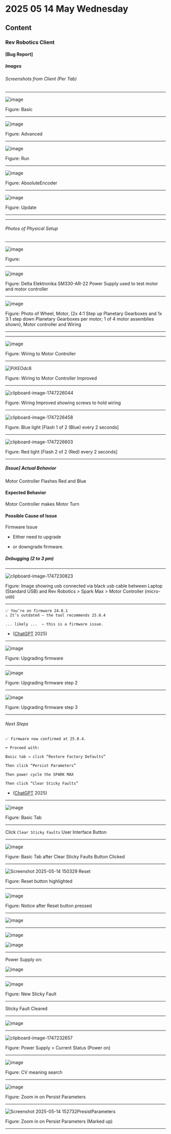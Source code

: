 # 2025 05 14 May Wednesday

## Content

### Rev Robotics Client

#### [Bug Report]

##### Images

###### Screenshots from Client (Per Tab)

____

![image](https://github.com/user-attachments/assets/2f11c9a0-7f64-4235-9c9a-f4fbf48700e8)

Figure: Basic

____

![image](https://github.com/user-attachments/assets/3d2175ac-b203-4ad9-a1eb-bcf3116018d3)

Figure: Advanced

____

![image](https://github.com/user-attachments/assets/206d137d-ace5-4ce3-a961-74a17a7798f0)

Figure: Run

____

![image](https://github.com/user-attachments/assets/c4d16e68-f4d6-4f8d-82cd-0a072e9a975a)

Figure: AbsoluteEncoder

____

![image](https://github.com/user-attachments/assets/87c74451-210d-42bc-bd68-a6b387d3b2d4)

Figure: Update

____

____

###### Photos of Physical Setup

____

![image](https://github.com/user-attachments/assets/672d0b95-0445-48dc-a5f9-47aa5786cce0)

Figure: 
____

![image](https://github.com/user-attachments/assets/f9eefbbb-f8f3-4869-962a-4f515d96da8b)

Figure: Delta Elektronika SM330-AR-22 Power Supply used to test motor and motor controller

____

![image](https://github.com/user-attachments/assets/987fa528-59d0-410d-b056-4cc3f77d1995)

Figure: Photo of Wheel, Motor, (2x 4:1 Step up Planetary Gearboxes and 1x 3:1 step down Planetary Gearboxes per motor; 1 of 4 motor assemblies shown), Motor controller and Wiring

____



____

![image](https://github.com/user-attachments/assets/523a7b3c-8194-4075-980f-548b2b8e4109)

Figure: Wiring to Motor Controller

____

![PiXEOdc8](https://github.com/user-attachments/assets/9c0d7cd2-6892-4032-b916-47e1e640363a)

Figure: Wiring to Motor Controller Improved


____

![clipboard-image-1747226044](https://github.com/user-attachments/assets/01d6ff33-ab86-4727-869d-2daf0448ec70)

Figure: Wiring Improved showing screws to hold wiring

____

![clipboard-image-1747226458](https://github.com/user-attachments/assets/95799e81-49de-4a7d-beef-d43501986ae5)

Figure: Blue light [Flash 1 of 2 (Blue) every 2 seconds]

____

![clipboard-image-1747226603](https://github.com/user-attachments/assets/9a40b1f5-8750-4c2c-aa52-7869406de4db)

Figure: Red light [Flash 2 of 2 (Red) every 2 seconds]

____


##### [Issue] Actual Behavior

Motor Controller Flashes Red and Blue

#### Expected Behavior

Motor Controller makes Motor Turn

#### Possible Cause of Issue

Firmware Issue

- Either need to upgrade

- or downgrade firmware.

##### Debugging (2 to 3 pm)

____

![clipboard-image-1747230823](https://github.com/user-attachments/assets/bfc018a4-264d-4c21-82bf-e3eaf80cd083)

Figure: Image showing usb connected via black usb cable between Laptop (Standard USB) and Rev Robotics > Spark Max > Motor Controller (micro-usb)

____

```text
✅ You’re on firmware 24.0.1
⚠️ It’s outdated — the tool recommends 25.0.4

... likely ...  — this is a firmware issue.
```

- ([ChatGPT](https://chatgpt.com/) 2025)

____

![image](https://github.com/user-attachments/assets/436ae4d9-48e7-40ac-bc1c-beee95ac919b)

Figure: Upgrading firmware

____

![image](https://github.com/user-attachments/assets/b7da0c68-0e30-4adc-87a7-8375c41717f7)

Figure: Upgrading firmware step 2

____

![image](https://github.com/user-attachments/assets/58f61738-2c89-46d6-bf5b-f9d7fc23b886)

Figure: Upgrading firmware step 3

____

###### Next Steps

```text
✅ Firmware now confirmed at 25.0.4.

➡️ Proceed with:

Basic tab → click “Restore Factory Defaults”

Then click “Persist Parameters”

Then power cycle the SPARK MAX

Then click “Clear Sticky Faults”
```

- ([ChatGPT](https://chatgpt.com/) 2025)

____

![image](https://github.com/user-attachments/assets/8a338fa5-e42e-4eeb-a2c0-9f0d9b87f4b1)

Figure: Basic Tab

____

Click `Clear Sticky Faults` User Interface Button

____

![image](https://github.com/user-attachments/assets/5e3a2d1a-a2e6-45e7-8686-f1b802da5cd0)

Figure: Basic Tab after Clear Sticky Faults Button Clicked

____

![Screenshot 2025-05-14 150329 Reset](https://github.com/user-attachments/assets/96d15f38-50b4-4307-8bfe-2eef8d629fe3)

Figure: Reset button highlighted

____

![image](https://github.com/user-attachments/assets/6885566e-80f1-4b00-9923-7f5c173fa5f6)

Figure: Notice after Reset button pressed

_____

![image](https://github.com/user-attachments/assets/6b2d4088-70cf-4759-919c-b26a6ed266fc)

____

![image](https://github.com/user-attachments/assets/4d8eccae-76a4-4ba6-b60e-0ee8495fcb46)

![image](https://github.com/user-attachments/assets/7545aa3c-3dbe-4178-b267-0d04892374ee)

____

Power Supply on:

![image](https://github.com/user-attachments/assets/a9a85071-cef2-47d1-a2a4-b665522d619f)

____

![image](https://github.com/user-attachments/assets/6b11ca59-8b60-412c-b998-21a30542df5e)


Figure: New Sticky Fault

____

Sticky Fault Cleared

____

![image](https://github.com/user-attachments/assets/96639673-8b76-45e6-b945-6860d7d614d4)

____

![clipboard-image-1747232657](https://github.com/user-attachments/assets/760a4ce3-b510-44d7-bc17-5e3da3238f75)

Figure: Power Supply > Current Status (Power on)

____

![image](https://github.com/user-attachments/assets/5b02c813-968d-4bba-ac11-4795e63da1b3)

Figure: CV meaning search

____

![image](https://github.com/user-attachments/assets/364efee6-95e2-4836-aecf-5e039e7baa0d)

Figure: Zoom in on Persist Parameters

____

![Screenshot 2025-05-14 152732PresistParameters](https://github.com/user-attachments/assets/7ab7fe58-3e04-42f5-85bb-62c76cdbbd1f)

Figure: Zoom in on Persist Parameters (Marked up)

____

